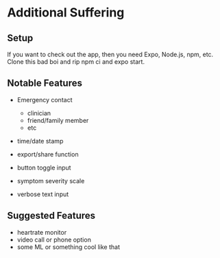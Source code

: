 # Additional Suffering

## Setup
If you want to check out the app, then you need Expo, Node.js, npm, etc. Clone this bad boi and rip npm ci and expo start.

## Notable Features

- Emergency contact
  - clinician
  - friend/family member
  - etc
- time/date stamp
- export/share function

- button toggle input
- symptom severity scale
- verbose text input

## Suggested Features

- heartrate monitor
- video call or phone option
- some ML or something cool like that

